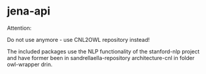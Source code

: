 # jena-api

Attention:

Do not use anymore - use CNL2OWL repository instead!

The included packages use the NLP functionality of the stanford-nlp project and have former been in sandrellaella-repository architecture-cnl in folder owl-wrapper drin.
